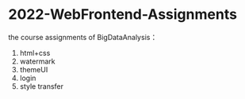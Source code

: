# 2022-WebFrontend-Assignments

the course assignments of BigDataAnalysis：

1. html+css
2. watermark
3. themeUI
4. login
5. style transfer